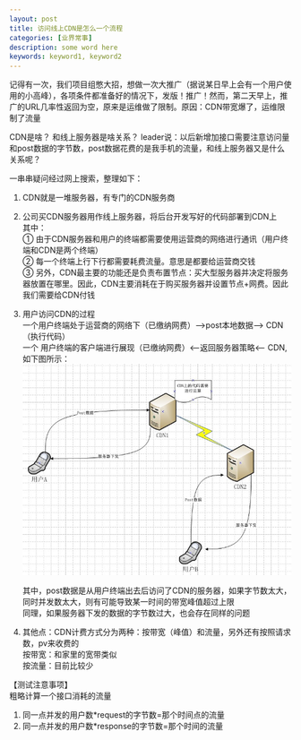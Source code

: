 ```yaml
---
layout: post
title: 访问线上CDN是怎么一个流程
categories: [业界常事]
description: some word here
keywords: keyword1, keyword2
---
```


记得有一次，我们项目组憋大招，想做一次大推广（据说某日早上会有一个用户使用的小高峰），各项条件都准备好的情况下，发版！推广！然而，第二天早上，推广的URL几率性返回为空，原来是运维做了限制。原因：CDN带宽爆了，运维限制了流量

CDN是啥？
和线上服务器是啥关系？
leader说：以后新增加接口需要注意访问量和post数据的字节数，post数据花费的是我手机的流量，和线上服务器又是什么关系呢？

一串串疑问经过网上搜索，整理如下：

1. CDN就是一堆服务器，有专门的CDN服务商

2. 公司买CDN服务器用作线上服务器，将后台开发写好的代码部署到CDN上  
    其中：  
    ① 由于CDN服务器和用户的终端都需要使用运营商的网络进行通讯（用户终端和CDN是两个终端）  
    ② 每一个终端上行下行都需要耗费流量。意思是都要给运营商交钱  
    ③ 另外，CDN最主要的功能还是负责布置节点：买大型服务器并决定将服务器放置在哪里。因此，CDN主要消耗在于购买服务器并设置节点+网费。因此我们需要给CDN付钱  
    

3. 用户访问CDN的过程  
     一个用户终端处于运营商的网络下（已缴纳网费）——>post本地数据——> CDN（执行代码）  
     一个 用户终端的客户端进行展现（已缴纳网费）<——返回服务器策略<—— CDN,如下图所示：  
     ![2015-9-16](/images/2015-9-16.png)  
    
     其中，post数据是从用户终端出去后访问了CDN的服务器，如果字节数太大，同时并发数太大，则有可能导致某一时间的带宽峰值超过上限  
     同理，如果服务器下发的数据的字节数过大，也会存在同样的问题  

4. 其他点：CDN计费方式分为两种：按带宽（峰值）和流量，另外还有按照请求数，pv来收费的  
     按带宽：和家里的宽带类似  
     按流量：目前比较少  
 
【测试注意事项】  
粗略计算一个接口消耗的流量  
1. 同一点并发的用户数\*request的字节数=那个时间点的流量  
2. 同一点并发的用户数\*response的字节数=那个时间的流量  

